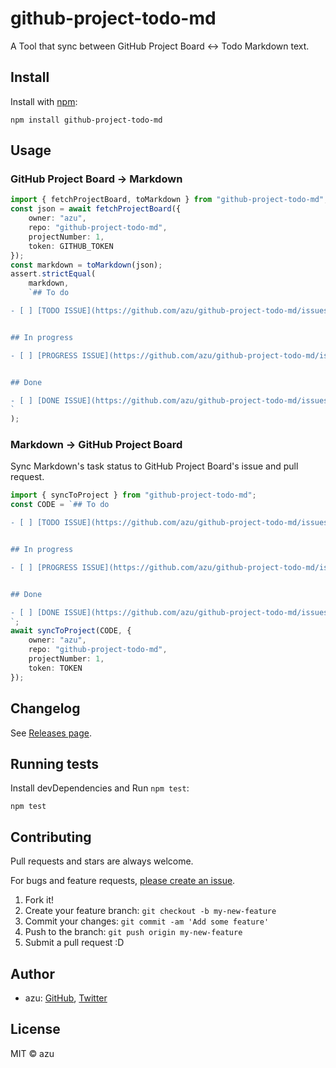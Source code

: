 # github-project-todo-md

A Tool that sync between GitHub Project Board &lt;-&gt; Todo Markdown text.

## Install

Install with [npm](https://www.npmjs.com/):

    npm install github-project-todo-md

## Usage

### GitHub Project Board → Markdown

```ts
import { fetchProjectBoard, toMarkdown } from "github-project-todo-md";
const json = await fetchProjectBoard({
    owner: "azu",
    repo: "github-project-todo-md",
    projectNumber: 1,
    token: GITHUB_TOKEN
});
const markdown = toMarkdown(json);
assert.strictEqual(
    markdown,
    `## To do

- [ ] [TODO ISSUE](https://github.com/azu/github-project-todo-md/issues/4)


## In progress

- [ ] [PROGRESS ISSUE](https://github.com/azu/github-project-todo-md/issues/3)


## Done

- [ ] [DONE ISSUE](https://github.com/azu/github-project-todo-md/issues/5)
`
);

```

### Markdown → GitHub Project Board

Sync Markdown's task status to GitHub Project Board's issue and pull request.

```ts
import { syncToProject } from "github-project-todo-md";
const CODE = `## To do

- [ ] [TODO ISSUE](https://github.com/azu/github-project-todo-md/issues/4)


## In progress

- [ ] [PROGRESS ISSUE](https://github.com/azu/github-project-todo-md/issues/3)


## Done

- [ ] [DONE ISSUE](https://github.com/azu/github-project-todo-md/issues/5)
`;
await syncToProject(CODE, {
    owner: "azu",
    repo: "github-project-todo-md",
    projectNumber: 1,
    token: TOKEN
});
```

## Changelog

See [Releases page](https://github.com/azu/github-project-todo-md/releases).

## Running tests

Install devDependencies and Run `npm test`:

    npm test

## Contributing

Pull requests and stars are always welcome.

For bugs and feature requests, [please create an issue](https://github.com/azu/github-project-todo-md/issues).

1. Fork it!
2. Create your feature branch: `git checkout -b my-new-feature`
3. Commit your changes: `git commit -am 'Add some feature'`
4. Push to the branch: `git push origin my-new-feature`
5. Submit a pull request :D

## Author

- azu: [GitHub](https://github.com/azu), [Twitter](https://twitter.com/azu_re)

## License

MIT © azu
